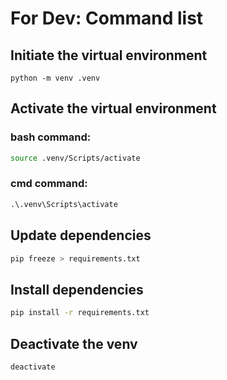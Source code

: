 # For Dev: Command list
## Initiate the virtual environment
```
python -m venv .venv
```

## Activate the virtual environment
### bash command:
```bash
source .venv/Scripts/activate
```
### cmd command:
```cmd
.\.venv\Scripts\activate
```

## Update dependencies
```bash or cmd
pip freeze > requirements.txt
```

## Install dependencies
```bash or cmd
pip install -r requirements.txt
```

## Deactivate the venv
```bash or cmd
deactivate
```